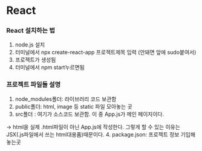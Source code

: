 # React

### React 설치하는 법
1. node.js 설치
2. 터미널에서 npx create-react-app 프로젝트제목 입력 (안돼면 앞에 sudo붙여서)
3. 프로젝트가 생성됨
4. 터미널에서 npm start누르면됨
### 프로젝트 파일들 설명
1. node_modules폴더: 라이브러리 코드 보관함
2. public폴더: html, image 등 static 파일 모아놓는 곳
3. src폴더 : 여기가 소스코드 보관함. 이 중 App.js가 메인 페이지이다.


→ html을 실제 .html파일이 아닌 App.js에 작성한다. 그렇게 할 수 있는 이유는 JSX(.js파일에서 쓰는 html대용품)때문이다.
4. package.json: 프로젝트 정보 기입해 놓는곳

